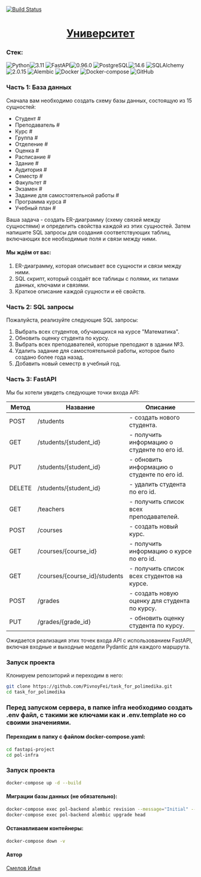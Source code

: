 [![Build Status](https://github.com/PivnoyFei/task_for_polimedika/actions/workflows/pol_actions.yml/badge.svg?branch=main)](https://github.com/PivnoyFei/task_for_polimedika/actions/workflows/pol_actions.yml)

<h1 align="center"><a target="_blank" href="">Университет</a></h1>

### Стек: 
![Python](https://img.shields.io/badge/Python-171515?style=flat-square&logo=Python)![3.11](https://img.shields.io/badge/3.11-blue?style=flat-square&logo=3.11)
![FastAPI](https://img.shields.io/badge/FastAPI-171515?style=flat-square&logo=FastAPI)![0.96.0](https://img.shields.io/badge/0.96.0-blue?style=flat-square&logo=0.85.0)
![PostgreSQL](https://img.shields.io/badge/PostgreSQL-171515?style=flat-square&logo=PostgreSQL)![14.6](https://img.shields.io/badge/14.6-blue?style=flat-square&logo=13.0)
![SQLAlchemy](https://img.shields.io/badge/SQLAlchemy-171515?style=flat-square&logo=SQLAlchemy)![2.0.15](https://img.shields.io/badge/2.0.15-blue?style=flat-square&logo=13.0)
![Alembic](https://img.shields.io/badge/Alembic-171515?style=flat-square&logo=Alembic)
![Docker](https://img.shields.io/badge/Docker-171515?style=flat-square&logo=Docker)
![Docker-compose](https://img.shields.io/badge/Docker--compose-171515?style=flat-square&logo=Docker)
![GitHub](https://img.shields.io/badge/GitHub-171515?style=flat-square&logo=GitHub)

### Часть 1: База данных
Сначала вам необходимо создать схему базы данных, состоящую из 15 сущностей:

- Студент  # 
- Преподаватель  # 
- Курс  # 
- Группа  # 
- Отделение  # 
- Оценка  # 
- Расписание  # 
- Здание  # 
- Аудитория  # 
- Семестр  # 
- Факультет  # 
- Экзамен  # 
- Задание для самостоятельной работы  # 
- Программа курса  # 
- Учебный план  # 

Ваша задача - создать ER-диаграмму (схему связей между сущностями) и определить свойства каждой из этих сущностей. Затем напишите SQL запросы для создания соответствующих таблиц, включающих все необходимые поля и связи между ними.

#### Мы ждём от вас:

1. ER-диаграмму, которая описывает все сущности и связи между ними.
2. SQL скрипт, который создаёт все таблицы с полями, их типами данных, ключами и связями.
3. Краткое описание каждой сущности и её свойств.
### Часть 2: SQL запросы
Пожалуйста, реализуйте следующие SQL запросы:

1. Выбрать всех студентов, обучающихся на курсе "Математика".
2. Обновить оценку студента по курсу.
3. Выбрать всех преподавателей, которые преподают в здании №3.
4. Удалить задание для самостоятельной работы, которое было создано более года назад.
5. Добавить новый семестр в учебный год.
### Часть 3: FastAPI
Мы бы хотели увидеть следующие точки входа API:

| Метод  | Название | Описание |
|--------|-------   |----------|
| POST   | /students              | - создать нового студента.
| GET    | /students/{student_id} | - получить информацию о студенте по его id.
| PUT    | /students/{student_id} | - обновить информацию о студенте по его id.
| DELETE | /students/{student_id} | - удалить студента по его id.
| GET    | /teachers              | - получить список всех преподавателей.
| POST   | /courses               | - создать новый курс.
| GET    | /courses/{course_id}   | - получить информацию о курсе по его id.
| GET    | /courses/{course_id}/students | - получить список всех студентов на курсе.
| POST   | /grades                       | - создать новую оценку для студента по курсу.
| PUT    | /grades/{grade_id}            | - обновить оценку студента по курсу.

Ожидается реализация этих точек входа API с использованием FastAPI, включая входные и выходные модели Pydantic для каждого маршрута.

### Запуск проекта
Клонируем репозиторий и переходим в него:
```bash
git clone https://github.com/PivnoyFei/task_for_polimedika.git
cd task_for_polimedika
```

### Перед запуском сервера, в папке infra необходимо создать .env файл, с такими же ключами как и .env.template но со своими значениями.

#### Переходим в папку с файлом docker-compose.yaml:
```bash
cd fastapi-project
cd pol-infra
```

### Запуск проекта
```bash
docker-compose up -d --build
```

#### Миграции базы данных (не обязательно):
```bash
docker-compose exec pol-backend alembic revision --message="Initial" --autogenerate
docker-compose exec pol-backend alembic upgrade head
```

#### Останавливаем контейнеры:
```bash
docker-compose down -v
```

#### Автор
[Смелов Илья](https://github.com/PivnoyFei)
